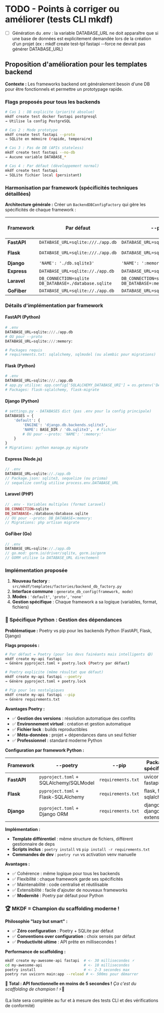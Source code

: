 # TODO - Points à corriger ou améliorer (tests CLI mkdf)

- [ ] Génération du .env : la variable DATABASE_URL ne doit apparaître que si une base de données est explicitement demandée lors de la création d'un projet (ex : mkdf create test-tpl fastapi --force ne devrait pas générer DATABASE_URL)

## Proposition d'amélioration pour les templates backend

**Contexte :** Les frameworks backend ont généralement besoin d'une DB pour être fonctionnels et permettre un prototypage rapide.

### Flags proposés pour tous les backends

```bash
# Cas 1 : DB explicite (priorité absolue)
mkdf create test docker fastapi postgresql
→ Utilise la config PostgreSQL

# Cas 2 : Mode prototype 
mkdf create test fastapi --proto  
→ SQLite en mémoire (rapide, temporaire)

# Cas 3 : Pas de DB (APIs stateless)
mkdf create test fastapi --no-db
→ Aucune variable DATABASE_* 

# Cas 4 : Par défaut (développement normal)
mkdf create test fastapi
→ SQLite fichier local (persistant)
```

### Harmonisation par framework (spécificités techniques détaillées)

**Architecture générale :** Créer un `BackendDBConfigFactory` qui gère les spécificités de chaque framework :

| Framework | Par défaut | --proto | --no-db | Config Type | Spécificités réelles |
|-----------|------------|---------|---------|-------------|---------------------|
| **FastAPI** | `DATABASE_URL=sqlite:///./app.db` | `DATABASE_URL=sqlite:///:memory:` | ❌ | .env | SQLAlchemy/SQLModel, async support |
| **Flask** | `DATABASE_URL=sqlite:///./app.db` | `DATABASE_URL=sqlite:///:memory:` | ❌ | .env | Flask-SQLAlchemy, `app.config['SQLALCHEMY_DATABASE_URI']` |
| **Django** | `'NAME': './db.sqlite3'` | `'NAME': ':memory:'` | ❌ | settings.py | DATABASES dict, ORM intégré |
| **Express** | `DATABASE_URL=sqlite://./app.db` | `DATABASE_URL=sqlite://:memory:` | ❌ | .env | Sequelize/Prisma/TypeORM, Node.js |
| **Laravel** | `DB_CONNECTION=sqlite`<br>`DB_DATABASE=./database.sqlite` | `DB_CONNECTION=sqlite`<br>`DB_DATABASE=:memory:` | ❌ | .env | Eloquent ORM, artisan migrations |
| **GoFiber** | `DATABASE_URL=sqlite://./app.db` | `DATABASE_URL=sqlite://:memory:` | ❌ | .env | GORM, Go structs pour modèles |

### Détails d'implémentation par framework

#### FastAPI (Python)
```python
# .env
DATABASE_URL=sqlite:///./app.db
# OU pour --proto
DATABASE_URL=sqlite:///:memory:

# Packages requis
# requirements.txt: sqlalchemy, sqlmodel (ou alembic pour migrations)
```

#### Flask (Python)  
```python
# .env
DATABASE_URL=sqlite:///./app.db
# app.py utilise: app.config['SQLALCHEMY_DATABASE_URI'] = os.getenv('DATABASE_URL')
# Packages: flask-sqlalchemy, flask-migrate
```

#### Django (Python)
```python
# settings.py - DATABASES dict (pas .env pour la config principale)
DATABASES = {
    'default': {
        'ENGINE': 'django.db.backends.sqlite3',
        'NAME': BASE_DIR / 'db.sqlite3',  # Fichier
        # OU pour --proto: 'NAME': ':memory:'
    }
}
# Migrations: python manage.py migrate
```

#### Express (Node.js)
```javascript
// .env  
DATABASE_URL=sqlite://./app.db
// Package.json: sqlite3, sequelize (ou prisma)
// sequelize config utilise process.env.DATABASE_URL
```

#### Laravel (PHP)
```php
// .env - Variables multiples (format Laravel)
DB_CONNECTION=sqlite
DB_DATABASE=./database/database.sqlite
// OU pour --proto: DB_DATABASE=:memory:
// Migrations: php artisan migrate
```

#### GoFiber (Go)
```go
// .env
DATABASE_URL=sqlite://./app.db
// go.mod: gorm.io/driver/sqlite, gorm.io/gorm
// GORM utilise la DATABASE_URL directement
```

### Implémentation proposée

1. **Nouveau factory** : `src/mkdf/templates/factories/backend_db_factory.py`
2. **Interface commune** : `generate_db_config(framework, mode)` 
3. **Modes** : `'default'`, `'proto'`, `'none'`
4. **Gestion spécifique** : Chaque framework a sa logique (variables, format, fichiers)

### 🐍 Spécifique Python : Gestion des dépendances

**Problématique :** Poetry vs pip pour les backends Python (FastAPI, Flask, Django)

**Flags proposés :**
```bash
# Par défaut = Poetry (pour les devs fainéants mais intelligents 😄)
mkdf create my-api fastapi
→ Génère pyproject.toml + poetry.lock (Poetry par défaut)

# Poetry explicite (même résultat que défaut)
mkdf create my-api fastapi --poetry
→ Génère pyproject.toml + poetry.lock

# Pip pour les nostalgiques  
mkdf create my-api fastapi --pip
→ Génère requirements.txt
```

**Avantages Poetry :**
- ✅ **Gestion des versions** : résolution automatique des conflits
- ✅ **Environnement virtuel** : création et gestion automatique
- ✅ **Fichier lock** : builds reproductibles 
- ✅ **Méta-données** : projet + dépendances dans un seul fichier
- ✅ **Professionnel** : standard moderne Python

**Configuration par framework Python :**

| Framework | --poetry | --pip | Packages spécifiques |
|-----------|----------|-------|---------------------|
| **FastAPI** | `pyproject.toml` + SQLAlchemy/SQLModel | `requirements.txt` | uvicorn, fastapi |
| **Flask** | `pyproject.toml` + Flask-SQLAlchemy | `requirements.txt` | flask, flask-sqlalchemy |
| **Django** | `pyproject.toml` + Django ORM | `requirements.txt` | django, django-extensions |

**Implémentation :**
- **Template différentiel** : même structure de fichiers, différent gestionnaire de deps
- **Scripts inclus** : `poetry install` vs `pip install -r requirements.txt`
- **Commandes de dev** : `poetry run` vs activation venv manuelle

**Avantages :**
- ✅ Cohérence : même logique pour tous les backends
- ✅ Flexibilité : chaque framework garde ses spécificités  
- ✅ Maintenabilité : code centralisé et réutilisable
- ✅ Extensibilité : facile d'ajouter de nouveaux frameworks
- ✅ **Modernité** : Poetry par défaut pour Python

### 🏆 MKDF = Champion du scaffolding moderne !

**Philosophie "lazy but smart" :**
- ✅ **Zéro configuration** : Poetry + SQLite par défaut
- ✅ **Conventions over configuration** : choix sensés par défaut
- ✅ **Productivité ultime** : API prête en millisecondes !

**Performance de scaffolding :**
```bash
mkdf create my-awesome-api fastapi  # <- 30 millisecondes ⚡
cd my-awesome-api                   # <- 10 millisecondes  
poetry install                      # <- 2-3 secondes max
poetry run uvicorn main:app --reload # <- 500ms pour démarrer
```

**🚀 Total : API fonctionnelle en moins de 5 secondes !**
*Ça c'est du scaffolding de champion !* ⚡💪

(La liste sera complétée au fur et à mesure des tests CLI et des vérifications de conformité)
